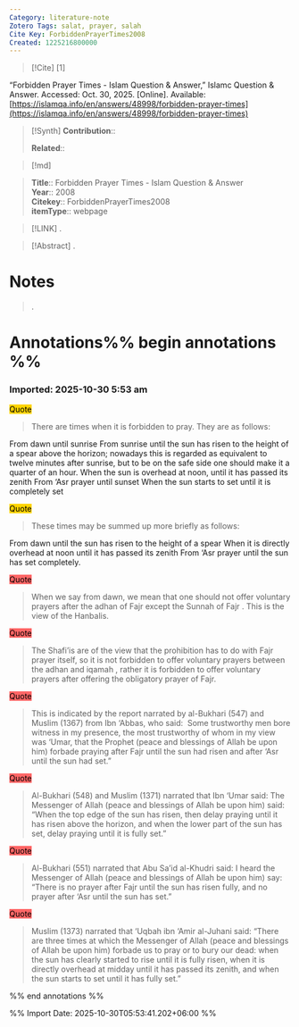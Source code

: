 ```yaml
---
Category: literature-note
Zotero Tags: salat, prayer, salah
Cite Key: ForbiddenPrayerTimes2008
Created: 1225216800000 
---
```


> [!Cite]
> [1]

“Forbidden Prayer Times - Islam Question & Answer,” Islamc Question & Answer. Accessed: Oct. 30, 2025. [Online]. Available: [https://islamqa.info/en/answers/48998/forbidden-prayer-times](https://islamqa.info/en/answers/48998/forbidden-prayer-times)

>[!Synth]
>**Contribution**:: 
>
>**Related**:: 
>

>[!md]
    
> **Title**:: Forbidden Prayer Times - Islam Question & Answer  
> **Year**:: 2008   
> **Citekey**:: ForbiddenPrayerTimes2008  
> **itemType**:: webpage    

> [!LINK] 
>.

> [!Abstract]
>.
> 
# Notes
>.


# Annotations%% begin annotations %%



### Imported: 2025-10-30 5:53 am



<mark style="background-color: #ffd400">Quote</mark>
> There are times when it is forbidden to pray. They are as follows: 

From dawn until sunrise
From sunrise until the sun has risen to the height of a spear above the horizon; nowadays this is regarded as equivalent to twelve minutes after sunrise, but to be on the safe side one should make it a quarter of an hour.
When the sun is overhead at noon, until it has passed its zenith
From ‘Asr prayer until sunset
When the sun starts to set until it is completely set

<mark style="background-color: #ffd400">Quote</mark>
> These times may be summed up more briefly as follows: 

From dawn until the sun has risen to the height of a spear
When it is directly overhead at noon until it has passed its zenith
From ‘Asr prayer until the sun has set completely.

<mark style="background-color: #ff6666">Quote</mark>
> When we say from dawn, we mean that one should not offer voluntary prayers after the adhan of Fajr except the Sunnah of Fajr . This is the view of the Hanbalis.

<mark style="background-color: #ff6666">Quote</mark>
> The Shafi’is are of the view that the prohibition has to do with Fajr prayer itself, so it is not forbidden to offer voluntary prayers between the adhan and iqamah , rather it is forbidden to offer voluntary prayers after offering the obligatory prayer of Fajr.

<mark style="background-color: #ff6666">Quote</mark>
> This is indicated by the report narrated by al-Bukhari (547) and Muslim (1367) from Ibn ‘Abbas, who said:  Some trustworthy men bore witness in my presence, the most trustworthy of whom in my view was ‘Umar, that the Prophet (peace and blessings of Allah be upon him) forbade praying after Fajr until the sun had risen and after ‘Asr until the sun had set.”

<mark style="background-color: #ff6666">Quote</mark>
> Al-Bukhari (548) and Muslim (1371) narrated that Ibn ‘Umar said: The Messenger of Allah (peace and blessings of Allah be upon him) said: “When the top edge of the sun has risen, then delay praying until it has risen above the horizon, and when the lower part of the sun has set, delay praying until it is fully set.”

<mark style="background-color: #ff6666">Quote</mark>
> Al-Bukhari (551) narrated that Abu Sa’id al-Khudri said: I heard the Messenger of Allah (peace and blessings of Allah be upon him) say: “There is no prayer after Fajr until the sun has risen fully, and no prayer after ‘Asr until the sun has set.”

<mark style="background-color: #ff6666">Quote</mark>
> Muslim (1373) narrated that ‘Uqbah ibn ‘Amir al-Juhani said: “There are three times at which the Messenger of Allah (peace and blessings of Allah be upon him) forbade us to pray or to bury our dead: when the sun has clearly started to rise until it is fully risen, when it is directly overhead at midday until it has passed its zenith, and when the sun starts to set until it has fully set.”


%% end annotations %%


%% Import Date: 2025-10-30T05:53:41.202+06:00 %%
